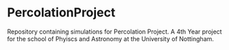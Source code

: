 # PercolationProject
Repository containing simulations for Percolation Project. A 4th Year project for the school of Phyiscs and Astronomy at the University of Nottingham.
